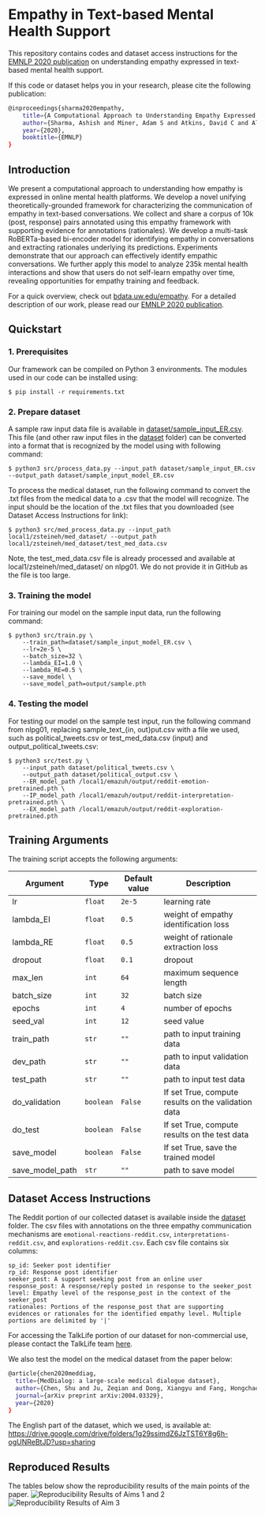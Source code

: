 # Empathy in Text-based Mental Health Support
This repository contains codes and dataset access instructions for the [EMNLP 2020 publication](https://arxiv.org/pdf/2009.08441) on understanding empathy expressed in text-based mental health support.

If this code or dataset helps you in your research, please cite the following publication:
```bash
@inproceedings{sharma2020empathy,
    title={A Computational Approach to Understanding Empathy Expressed in Text-Based Mental Health Support},
    author={Sharma, Ashish and Miner, Adam S and Atkins, David C and Althoff, Tim},
    year={2020},
    booktitle={EMNLP}
}
```

## Introduction

We present a computational approach to understanding how empathy is expressed in online mental health platforms. We develop a novel unifying theoretically-grounded framework for characterizing the communication of empathy in text-based conversations. We collect and share a corpus of 10k (post, response) pairs annotated using this empathy framework with supporting evidence for annotations (rationales). We develop a multi-task RoBERTa-based bi-encoder model for identifying empathy in conversations and extracting rationales underlying its predictions. Experiments demonstrate that our approach can effectively
identify empathic conversations. We further apply this model to analyze 235k mental health interactions and show that users do not self-learn empathy over time, revealing opportunities for empathy training and feedback.

For a quick overview, check out [bdata.uw.edu/empathy](http://bdata.uw.edu/empathy/). For a detailed description of our work, please read our [EMNLP 2020 publication](https://arxiv.org/pdf/2009.08441).

## Quickstart

### 1. Prerequisites

Our framework can be compiled on Python 3 environments. The modules used in our code can be installed using:
```
$ pip install -r requirements.txt
```


### 2. Prepare dataset
A sample raw input data file is available in [dataset/sample_input_ER.csv](dataset/sample_input_ER.csv). This file (and other raw input files in the [dataset](dataset) folder) can be converted into a format that is recognized by the model using with following command:
```
$ python3 src/process_data.py --input_path dataset/sample_input_ER.csv --output_path dataset/sample_input_model_ER.csv
```

To process the medical dataset, run the following command to convert the .txt files from the medical data to a .csv that the model will recognize. The input should be the location of the .txt files that you downloaded (see Dataset Access Instructions for link):
```
$ python3 src/med_process_data.py --input_path local1/zsteineh/med_dataset/ --output_path local1/zsteineh/med_dataset/test_med_data.csv
```
Note, the test_med_data.csv file is already processed and available at local1/zsteineh/med_dataset/ on nlpg01. We do not provide it in GitHub as the file is too large.

### 3. Training the model
For training our model on the sample input data, run the following command:
```
$ python3 src/train.py \
	--train_path=dataset/sample_input_model_ER.csv \
	--lr=2e-5 \
	--batch_size=32 \
	--lambda_EI=1.0 \
	--lambda_RE=0.5 \
	--save_model \
	--save_model_path=output/sample.pth
```

### 4. Testing the model
For testing our model on the sample test input, run the following command from nlpg01, replacing sample_text_{in, out}put.csv with a file we used, such as political_tweets.csv or test_med_data.csv (input) and output_political_tweets.csv:
```
$ python3 src/test.py \
	--input_path dataset/political_tweets.csv \
	--output_path dataset/political_output.csv \
	--ER_model_path /local1/emazuh/output/reddit-emotion-pretrained.pth \
	--IP_model_path /local1/emazuh/output/reddit-interpretation-pretrained.pth \
	--EX_model_path /local1/emazuh/output/reddit-exploration-pretrained.pth
```

## Training Arguments

The training script accepts the following arguments: 

Argument | Type | Default value | Description
---------|------|---------------|------------
lr | `float` | `2e-5` | learning rate
lambda_EI | `float` | `0.5` | weight of empathy identification loss 
lambda_RE |  `float` | `0.5` | weight of rationale extraction loss
dropout |  `float` | `0.1` | dropout
max_len | `int` | `64` | maximum sequence length
batch_size | `int` | `32` | batch size
epochs | `int` | `4` | number of epochs
seed_val | `int` | `12` | seed value
train_path | `str` | `""` | path to input training data
dev_path | `str` | `""` | path to input validation data
test_path | `str` | `""` | path to input test data
do_validation | `boolean` | `False` | If set True, compute results on the validation data
do_test | `boolean` | `False` | If set True, compute results on the test data
save_model | `boolean` | `False` | If set True, save the trained model  
save_model_path | `str` | `""` | path to save model 


## Dataset Access Instructions

The Reddit portion of our collected dataset is available inside the [dataset](dataset) folder. The csv files with annotations on the three empathy communication mechanisms are `emotional-reactions-reddit.csv`, `interpretations-reddit.csv`, and `explorations-reddit.csv`. Each csv file contains six columns:
```
sp_id: Seeker post identifier
rp_id: Response post identifier
seeker_post: A support seeking post from an online user
response_post: A response/reply posted in response to the seeker_post
level: Empathy level of the response_post in the context of the seeker_post
rationales: Portions of the response_post that are supporting evidences or rationales for the identified empathy level. Multiple portions are delimited by '|'
```

For accessing the TalkLife portion of our dataset for non-commercial use, please contact the TalkLife team [here](mailto:research@talklife.co). 

We also test the model on the medical dataset from the paper below:
```bash
@article{chen2020meddiag,
  title={MedDialog: a large-scale medical dialogue dataset},
  author={Chen, Shu and Ju, Zeqian and Dong, Xiangyu and Fang, Hongchao and Wang, Sicheng and Yang, Yue and Zeng, Jiaqi and Zhang, Ruisi and Zhang, Ruoyu and Zhou, Meng and Zhu, Penghui and Xie, Pengtao},
  journal={arXiv preprint arXiv:2004.03329}, 
  year={2020}
}
```
The English part of the dataset, which we used, is available at: https://drive.google.com/drive/folders/1g29ssimdZ6JzTST6Y8g6h-ogUNReBtJD?usp=sharing


## Reproduced Results

The tables below show the reproducibility results of the main points of the paper.
![Reproducibility Results of Aims 1 and 2](https://github.com/emma-mens/Empathy-Mental-Health/blob/reproducibility/table_imgs/Aim1_reproduce.png?raw=True)
![Reproducibility Results of Aim 3](https://github.com/emma-mens/Empathy-Mental-Health/blob/reproducibility/table_imgs/Aim3_reproduce.png?raw=True)

